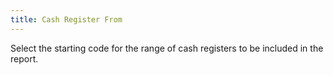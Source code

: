```yaml
---
title: Cash Register From
---
```



Select the starting code for the range of cash registers to be included  in the report.

